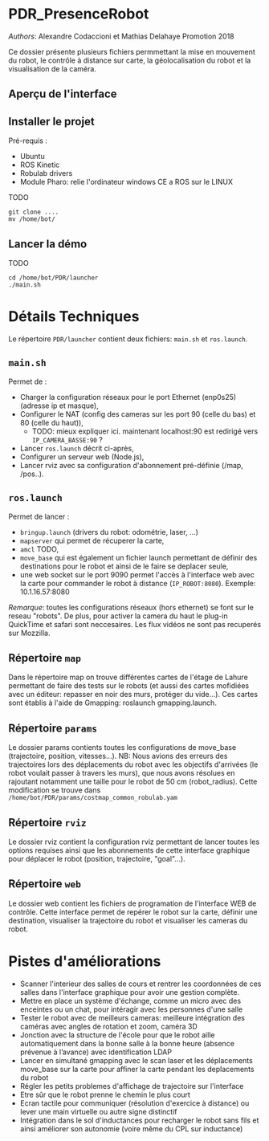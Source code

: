 # PDR_PresenceRobot

*Authors*: Alexandre Codaccioni et Mathias Delahaye Promotion 2018

Ce dossier présente plusieurs fichiers permmettant la mise en mouvement du robot, le contrôle à distance sur carte, la géolocalisation du robot et la visualisation de la caméra.

## Aperçu de l'interface



## Installer le projet 

Pré-requis :

- Ubuntu
- ROS Kinetic
- Robulab drivers
- Module Pharo: relie l'ordinateur windows CE a ROS sur le LINUX


TODO

	git clone ....
	mv /home/bot/

## Lancer la démo

TODO

	cd /home/bot/PDR/launcher
	./main.sh
	


# Détails Techniques

Le répertoire `PDR/launcher` contient deux fichiers: `main.sh` et `ros.launch`.

## `main.sh`

Permet de :

- Charger la configuration réseaux pour le port Ethernet (enp0s25) (adresse ip et masque),
- Configurer le NAT (config des cameras sur les port 90 (celle du bas) et 80 (celle du haut)),
	- TODO: mieux expliquer ici. maintenant localhost:90 est redirigé vers `IP_CAMERA_BASSE:90` ?
- Lancer `ros.launch` décrit ci-après,
- Configurer un serveur web (Node.js), 
- Lancer rviz avec sa configuration d'abonnement pré-définie (/map, /pos..). 


## `ros.launch` 

Permet de lancer : 

- `bringup.launch` (drivers du robot: odométrie, laser, ...)
- `mapserver` qui permet de récuperer la carte,
- `amcl` TODO, 
- `move_base` qui est également un fichier launch permettant de définir des destinations pour le robot et ainsi de le faire se deplacer seule, 
- une web socket sur le port 9090 permet l'accès à l'interface web avec la carte pour commander le robot à distance (`IP_ROBOT:8080`). Exemple: 10.1.16.57:8080
  
*Remarque*: toutes les configurations réseaux (hors ethernet) se font sur le reseau "robots".
De plus, pour activer la camera du haut le plug-in QuickTime et safari sont neccesaires. Les flux vidéos ne sont pas recuperés sur Mozzilla. 
 
## Répertoire `map`

Dans le répertoire map on trouve différentes cartes de l'étage de Lahure permettant de faire des tests sur le robots (et aussi des cartes mofidiées avec un éditeur: repasser en noir des murs, protéger du vide...).
Ces cartes sont établis à l'aide de Gmapping: roslaunch gmapping.launch. 

## Répertoire `params`

Le dossier params contients toutes les configurations de move_base (trajectoire, position, vitesses...).
NB: Nous avions des erreurs des trajectoires lors des déplacements du robot avec les objectifs d'arrivées (le robot voulait passer à travers les murs), que nous avons résolues en rajoutant notamment une taille pour le robot de 50 cm (robot_radius). Cette modification se trouve dans `/home/bot/PDR/params/costmap_common_robulab.yam`

## Répertoire `rviz`

Le dossier rviz contient la configuration rviz permettant de lancer toutes les options requises ainsi que les abonnements de cette interface graphique pour déplacer le robot (position, trajectoire, "goal"...).

## Répertoire `web`

Le dossier web contient les fichiers de programation de l'interface WEB de contrôle. 
Cette interface permet de repérer le robot sur la carte, définir une destination, visualiser la trajectoire du robot et visualiser les cameras du robot. 


# Pistes d'améliorations

- Scanner l'interieur des salles de cours et rentrer les coordonnées de ces salles dans l'interface graphique pour avoir une gestion complète. 
- Mettre en place un système d'échange, comme un micro avec des enceintes ou un chat,  pour intéragir avec les personnes d'une salle
- Tester le robot avec de meilleurs cameras: meilleure intégration des caméras avec angles de rotation et zoom, caméra 3D
 - Jonction avec la structure de l'école pour que le robot aille automatiquement dans la bonne salle à la bonne heure (absence prévenue à l’avance) avec identification LDAP
- Lancer en simultané gmapping avec le scan laser et les déplacements move_base sur la carte pour affiner la carte pendant les deplacements du robot
- Régler les petits problemes d'affichage de trajectoire sur l'interface
- Etre sûr que le robot prenne le chemin le plus court
 - Ecran tactile pour communiquer (résolution d'exercice à distance) ou lever une main virtuelle ou autre signe distinctif
 - Intégration dans le sol d'inductances pour recharger le robot sans fils et ainsi améliorer son autonomie (voire même du CPL sur inductance)



